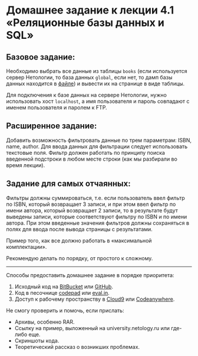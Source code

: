# Домашнее задание к лекции 4.1 «Реляционные базы данных и SQL»

## Базовое задание:
Необходимо выбрать все данные из таблицы `books` (если используется сервер Нетологии, то база данных `global`, если нет, то дамп базы данных находится в [файле](resourses/)) и вывести их на странице в виде таблицы.

Для подключения к базе данных на сервере Нетологии, нужно использовать хост `localhost`, а имя пользователя и пароль совпадают с именем пользователя и паролем к FTP.

## Расширенное задание:
Добавить возможность фильтровать данные по трем параметрам: ISBN, name, author. Для ввода данных для фильтрации следует использовать текстовые поля. Фильтр должен работать по принципу поиска введенной подстроки в любом месте строки (как мы разбирали во время лекции).

## Задание для самых отчаянных:
Фильтры должны суммироваться, т.е. если пользователь ввел фильтр по ISBN, который возвращает 3 записи, и при этом ввел фильтр по имени автора, который возвращает 2 записи, то в результате будут выведены записи, которые соответствуют фильтру по ISBN и по имени автора. При этом введенные значения фильтров должны сохраняться в полях для ввода после вывода страницы с результатами.

Пример того, как все должно работать в «максимальной комплектации».

Рекомендую делать по порядку, от простого к сложному.

---
Способы предоставить домашнее задание в порядке приоритета:
1. Исходный код на [BitBucket](https://bitbucket.org/) или [GitHub](https://github.com/).
2. Код в песочнице [codepad](http://codepad.org/) или [eval.in](https://eval.in/).
3. Доступ к рабочему пространству в [Cloud9](https://c9.io/) или [Сodeanywhere](https://codeanywhere.com/).

Не смогу проверить и помочь, если прислать:
* Архивы, особенно RAR.
* Ссылку на пример, выложенный на university.netology.ru или где-либо еще.
* Скриншоты кода.
* Теоретический рассказ о возникших проблемах.     